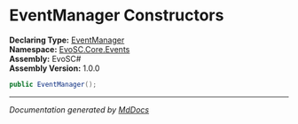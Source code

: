 ﻿<!--  
  <auto-generated>   
    The contents of this file were generated by a tool.  
    Changes to this file may be list if the file is regenerated  
  </auto-generated>   
-->

# EventManager Constructors

**Declaring Type:** [EventManager](../index.md)  
**Namespace:** [EvoSC.Core.Events](../../index.md)  
**Assembly:** EvoSC\#  
**Assembly Version:** 1.0.0

```csharp
public EventManager();
```
___

*Documentation generated by [MdDocs](https://github.com/ap0llo/mddocs)*
